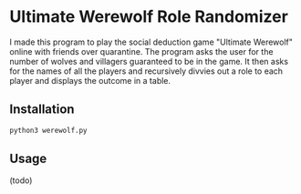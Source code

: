 # Ultimate Werewolf Role Randomizer
I made this program to play the social deduction game "Ultimate Werewolf" online with friends over quarantine. The program asks the user for the number of wolves and villagers guaranteed to be in the game. It then asks for the names of all the players and recursively divvies out a role to each player and displays the outcome in a table.

## Installation
```python
python3 werewolf.py
```

## Usage
(todo)
